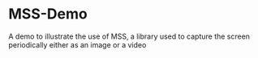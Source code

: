 # MSS-Demo
A demo to illustrate the use of MSS, a library used to capture the screen periodically either as an image or a video
